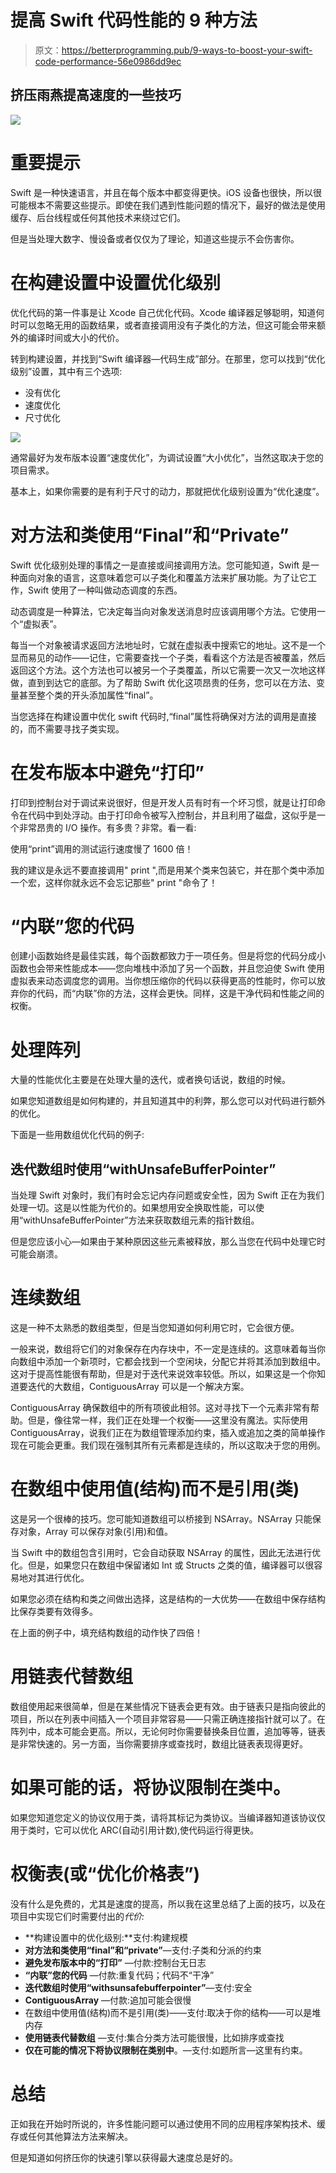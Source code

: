 # 提高 Swift 代码性能的 9 种方法

> 原文：<https://betterprogramming.pub/9-ways-to-boost-your-swift-code-performance-56e0986dd9ec>

## 挤压雨燕提高速度的一些技巧

![](img/39e45200cc61f448c8df30d5b6a6f887.png)

# **重要提示**

Swift 是一种快速语言，并且在每个版本中都变得更快。iOS 设备也很快，所以很可能根本不需要这些提示。即使在我们遇到性能问题的情况下，最好的做法是使用缓存、后台线程或任何其他技术来绕过它们。

但是当处理大数字、慢设备或者仅仅为了理论，知道这些提示不会伤害你。

# **在构建设置中设置优化级别**

优化代码的第一件事是让 Xcode 自己优化代码。Xcode 编译器足够聪明，知道何时可以忽略无用的函数结果，或者直接调用没有子类化的方法，但这可能会带来额外的编译时间或大小的代价。

转到构建设置，并找到“Swift 编译器—代码生成”部分。在那里，您可以找到“优化级别”设置，其中有三个选项:

*   没有优化
*   速度优化
*   尺寸优化

![](img/a091e3b729bec0c123a3f0f089b444e8.png)

通常最好为发布版本设置“速度优化”，为调试设置“大小优化”，当然这取决于您的项目需求。

基本上，如果你需要的是有利于尺寸的动力，那就把优化级别设置为“优化速度”。

# **对方法和类使用“Final”和“Private”**

Swift 优化级别处理的事情之一是直接或间接调用方法。您可能知道，Swift 是一种面向对象的语言，这意味着您可以子类化和覆盖方法来扩展功能。为了让它工作，Swift 使用了一种叫做动态调度的东西。

动态调度是一种算法，它决定每当向对象发送消息时应该调用哪个方法。它使用一个“虚拟表”。

每当一个对象被请求返回方法地址时，它就在虚拟表中搜索它的地址。这不是一个显而易见的动作——记住，它需要查找一个子类，看看这个方法是否被覆盖，然后返回这个方法。这个方法也可以被另一个子类覆盖，所以它需要一次又一次地这样做，直到到达它的底部。为了帮助 Swift 优化这项昂贵的任务，您可以在方法、变量甚至整个类的开头添加属性“final”。

当您选择在构建设置中优化 swift 代码时,“final”属性将确保对方法的调用是直接的，而不需要寻找子类实现。

# **在发布版本中避免“打印”**

打印到控制台对于调试来说很好，但是开发人员有时有一个坏习惯，就是让打印命令在代码中到处浮动。由于打印命令被写入控制台，并且利用了磁盘，这似乎是一个非常昂贵的 I/O 操作。有多贵？非常。看一看:

使用“print”调用的测试运行速度慢了 1600 倍！

我的建议是永远不要直接调用" print ",而是用某个类来包装它，并在那个类中添加一个宏，这样你就永远不会忘记那些" print "命令了！

# **“内联”您的代码**

创建小函数始终是最佳实践，每个函数都致力于一项任务。但是将您的代码分成小函数也会带来性能成本——您向堆栈中添加了另一个函数，并且您迫使 Swift 使用虚拟表来动态调度您的调用。当你想压缩你的代码以获得更高的性能时，你可以放弃你的代码，而“内联”你的方法，这样会更快。同样，这是干净代码和性能之间的权衡。

# **处理阵列**

大量的性能优化主要是在处理大量的迭代，或者换句话说，数组的时候。

如果您知道数组是如何构建的，并且知道其中的利弊，那么您可以对代码进行额外的优化。

下面是一些用数组优化代码的例子:

## **迭代数组**时使用“withUnsafeBufferPointer”

当处理 Swift 对象时，我们有时会忘记内存问题或安全性，因为 Swift 正在为我们处理一切。这是以性能为代价的。如果想用安全换取性能，可以使用“withUnsafeBufferPointer”方法来获取数组元素的指针数组。

但是您应该小心—如果由于某种原因这些元素被释放，那么当您在代码中处理它时可能会崩溃。

# **连续数组**

这是一种不太熟悉的数组类型，但是当您知道如何利用它时，它会很方便。

一般来说，数组将它们的对象保存在内存块中，不一定是连续的。这意味着每当你向数组中添加一个新项时，它都会找到一个空闲块，分配它并将其添加到数组中。这对于提高性能很有帮助，但是对于迭代来说效率较低。所以，如果这是一个你知道要迭代的大数组，ContiguousArray 可以是一个解决方案。

ContiguousArray 确保数组中的所有项彼此相邻。这对寻找下一个元素非常有帮助。但是，像往常一样，我们正在处理一个权衡——这里没有魔法。实际使用 ContiguousArray，说我们正在为数组管理添加约束，插入或追加之类的简单操作现在可能会更重。我们现在强制其所有元素都是连续的，所以这取决于您的用例。

# **在数组**中使用值(结构)而不是引用(类)

这是另一个很棒的技巧。您可能知道数组可以桥接到 NSArray。NSArray 只能保存对象，Array 可以保存对象(引用)和值。

当 Swift 中的数组包含引用时，它会自动获取 NSArray 的属性，因此无法进行优化。但是，如果您只在数组中保留诸如 Int 或 Structs 之类的值，编译器可以很容易地对其进行优化。

如果您必须在结构和类之间做出选择，这是结构的一大优势——在数组中保存结构比保存类要有效得多。

在上面的例子中，填充结构数组的动作快了四倍！

# **用链表代替数组**

数组使用起来很简单，但是在某些情况下链表会更有效。由于链表只是指向彼此的项目，所以在列表中间插入一个项目非常容易——只需正确连接指针就可以了。在阵列中，成本可能会更高。所以，无论何时你需要替换条目位置，追加等等，链表是非常快速的。另一方面，当你需要排序或查找时，数组比链表表现得更好。

# **如果可能的话，将协议限制在类中。**

如果您知道您定义的协议仅用于类，请将其标记为类协议。当编译器知道该协议仅用于类时，它可以优化 ARC(自动引用计数),使代码运行得更快。

# **权衡表(或“优化价格表”)**

没有什么是免费的，尤其是速度的提高，所以我在这里总结了上面的技巧，以及在项目中实现它们时需要付出的*代价:*

*   **构建设置中的优化级别:**支付:构建规模
*   **对方法和类使用“final”和“private”**—支付:子类和分派的约束
*   **避免发布版本中的“打印”** —付款:控制台无日志
*   **“内联”您的代码** —付款:重复代码；代码不“干净”
*   **迭代数组时使用“withsunsafebufferpointer”**—支付:安全
*   **ContiguousArray** —付款:追加可能会很慢
*   在数组中使用值(结构)而不是引用(类)——支付:取决于你的结构——可以是堆内存
*   **使用链表代替数组** —支付:集合分类方法可能很慢，比如排序或查找
*   **仅在可能的情况下将协议限制在类别中**。—支付:如题所言—这里有约束。

# **总结**

正如我在开始时所说的，许多性能问题可以通过使用不同的应用程序架构技术、缓存或任何其他算法方法来解决。

但是知道如何挤压你的快速引擎以获得最大速度总是好的。